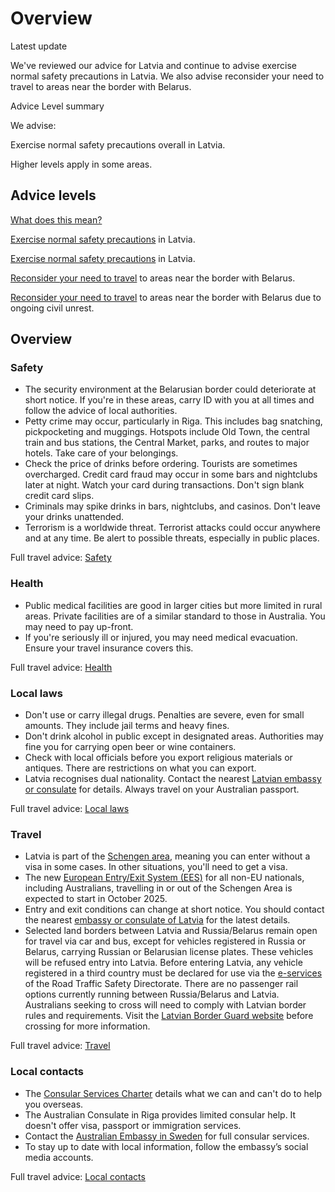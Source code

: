# Overview

Latest update

We've reviewed our advice for Latvia and continue to advise exercise normal safety precautions in Latvia. We also advise reconsider your need to travel to areas near the border with Belarus.

Advice Level summary

We advise:

Exercise normal safety precautions overall in Latvia.

Higher levels apply in some areas.

## Advice levels

[What does this mean?](/before-you-go/travel-advice-explained/)

[Exercise normal safety precautions](https://www.smartraveller.gov.au/consular-services/travel-advice-explained#level1) in Latvia.

[Exercise normal safety precautions](https://www.smartraveller.gov.au/consular-services/travel-advice-explained#level1) in Latvia.

[Reconsider your need to travel](https://www.smartraveller.gov.au/consular-services/travel-advice-explained#level3) to areas near the border with Belarus.

[Reconsider your need to travel](https://www.smartraveller.gov.au/consular-services/travel-advice-explained#level3) to areas near the border with Belarus due to ongoing civil unrest.

## Overview

### Safety

* The security environment at the Belarusian border could deteriorate at short notice. If you're in these areas, carry ID with you at all times and follow the advice of local authorities.
* Petty crime may occur, particularly in Riga. This includes bag snatching, pickpocketing and muggings. Hotspots include Old Town, the central train and bus stations, the Central Market, parks, and routes to major hotels. Take care of your belongings.
* Check the price of drinks before ordering. Tourists are sometimes overcharged. Credit card fraud may occur in some bars and nightclubs later at night. Watch your card during transactions. Don't sign blank credit card slips.
* Criminals may spike drinks in bars, nightclubs, and casinos. Don't leave your drinks unattended.
* Terrorism is a worldwide threat. Terrorist attacks could occur anywhere and at any time. Be alert to possible threats, especially in public places.

Full travel advice: [Safety](#safety)

### Health

* Public medical facilities are good in larger cities but more limited in rural areas. Private facilities are of a similar standard to those in Australia. You may need to pay up-front.
* If you're seriously ill or injured, you may need medical evacuation. Ensure your travel insurance covers this.

Full travel advice: [Health](#health)

### Local laws

* Don't use or carry illegal drugs. Penalties are severe, even for small amounts. They include jail terms and heavy fines.
* Don't drink alcohol in public except in designated areas. Authorities may fine you for carrying open beer or wine containers.
* Check with local officials before you export religious materials or antiques. There are restrictions on what you can export.
* Latvia recognises dual nationality. Contact the nearest [Latvian embassy or consulate](https://protocol.dfat.gov.au/Public/Missions/110) for details. Always travel on your Australian passport.

Full travel advice: [Local laws](#local-laws)

### Travel

* Latvia is part of the [Schengen area](/before-you-go/the-basics/schengen "Visas and entry requirements in Europe and the Schengen Area"), meaning you can enter without a visa in some cases. In other situations, you'll need to get a visa.
* The new [European Entry/Exit System (EES)](https://travel-europe.europa.eu/ees_en) for all non-EU nationals, including Australians, travelling in or out of the Schengen Area is expected to start in October 2025.
* Entry and exit conditions can change at short notice. You should contact the nearest [embassy or consulate of Latvia](https://protocol.dfat.gov.au/Public/Missions/110) for the latest details.
* Selected land borders between Latvia and Russia/Belarus remain open for travel via car and bus, except for vehicles registered in Russia or Belarus, carrying Russian or Belarusian license plates. These vehicles will be refused entry into Latvia. Before entering Latvia, any vehicle registered in a third country must be declared for use via the [e-services](https://e.csdd.lv/trvalstutldeklar/) of the Road Traffic Safety Directorate. There are no passenger rail options currently running between Russia/Belarus and Latvia. Australians seeking to cross will need to comply with Latvian border rules and requirements. Visit the [Latvian Border Guard website](https://www.rs.gov.lv/en?setlang=1) before crossing for more information.

Full travel advice: [Travel](#travel)

### Local contacts

* The [Consular Services Charter](/consular-services/consular-services-charter "Consular Services Charter") details what we can and can't do to help you overseas.
* The Australian Consulate in Riga provides limited consular help. It doesn't offer visa, passport or immigration services.
* Contact the [Australian Embassy in Sweden](http://www.sweden.embassy.gov.au/) for full consular services.
* To stay up to date with local information, follow the embassy’s social media accounts.

Full travel advice: [Local contacts](#local-contacts)